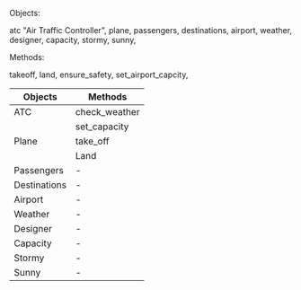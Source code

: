 Objects:

atc "Air Traffic Controller",
plane,
passengers,
destinations,
airport,
weather,
designer,
capacity,
stormy,
sunny,


Methods:

takeoff,
land,
ensure_safety,
set_airport_capcity,

| Objects | Methods |
| --- | --- |
|ATC |check_weather|
||set_capacity|
|Plane |take_off|
||Land |
|Passengers|-|
|Destinations|-|
|Airport |-|
|Weather |-|
|Designer |-|
|Capacity |-|
|Stormy |-|
|Sunny |-|
